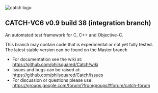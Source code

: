 ![catch logo](https://raw.github.com/philsquared/Catch/Integration/catch-logo-small.png)

## CATCH-VC6 v0.9 build 38 (integration branch)
An automated test framework for C, C++ and Objective-C.

This branch may contain code that is experimental or not yet fully tested.
The latest stable version can be found on the Master branch.

* For documentation see the wiki at: https://github.com/philsquared/Catch/wiki
* Issues and bugs can be raised at: https://github.com/philsquared/Catch/issues
* For discussion or questions please use: https://groups.google.com/forum/?fromgroups#!forum/catch-forum
